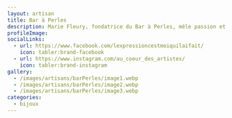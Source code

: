 ```yaml
---
layout: artisan
title: Bar à Perles
description: Marie Fleury, fondatrice du Bar à Perles, mêle passion et rêve d'enfance en proposant des perles, des accessoires pour créer vos bijoux, des breloques et des fils choisis avec soin. Un lieu où la créativité se mêle à l'art de fabriquer des bijoux uniques.
profileImage:
socialLinks:
  - url: https://www.facebook.com/lexpressioncestmoiquilaifait/
    icon: tabler:brand-facebook
  - url: https://www.instagram.com/au_coeur_des_artistes/
    icon: tabler:brand-instagram
gallery:
  - /images/artisans/barPerles/image1.webp
  - /images/artisans/barPerles/image2.webp
  - /images/artisans/barPerles/image3.webp
categories:
  - bijoux
---
```

